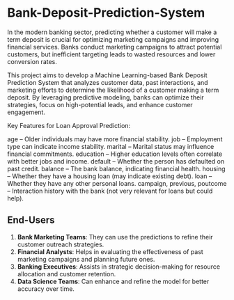 # Bank-Deposit-Prediction-System
In the modern banking sector, predicting whether a customer will make a term deposit is crucial for optimizing marketing campaigns and improving financial services. Banks conduct marketing campaigns to attract potential customers, but inefficient targeting leads to wasted resources and lower conversion rates.

This project aims to develop a Machine Learning-based Bank Deposit Prediction System that analyzes customer data, past interactions, and marketing efforts to determine the likelihood of a customer making a term deposit. By leveraging predictive modeling, banks can optimize their strategies, focus on high-potential leads, and enhance customer engagement.

Key Features for Loan Approval Prediction:

age – Older individuals may have more financial stability.
job – Employment type can indicate income stability.
marital – Marital status may influence financial commitments.
education – Higher education levels often correlate with better jobs and income.
default – Whether the person has defaulted on past credit.
balance – The bank balance, indicating financial health.
housing – Whether they have a housing loan (may indicate existing debt).
loan – Whether they have any other personal loans.
campaign, previous, poutcome – Interaction history with the bank (not very relevant for loans but could help).

## End-Users

1. **Bank Marketing Teams**: They can use the predictions to refine their customer outreach strategies.
2. **Financial Analysts**: Helps in evaluating the effectiveness of past marketing campaigns and planning future ones.
3. **Banking Executives**: Assists in strategic decision-making for resource allocation and customer retention.
4. **Data Science Teams**: Can enhance and refine the model for better accuracy over time.
